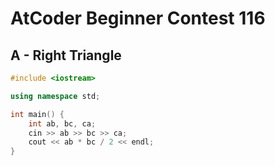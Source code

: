 # AtCoder Beginner Contest 116
## A - Right Triangle
```cpp
#include <iostream>

using namespace std;

int main() {
    int ab, bc, ca;
    cin >> ab >> bc >> ca;
    cout << ab * bc / 2 << endl;
}
```
